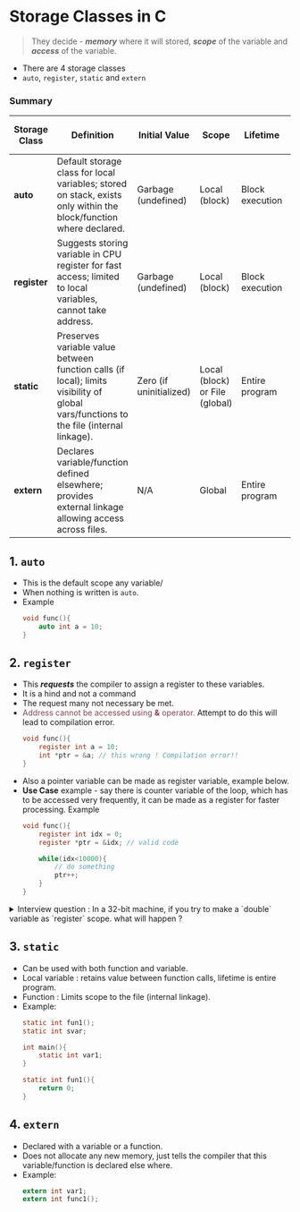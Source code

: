 # Storage Classes in C

> They decide - ***memory*** where it will stored, ***scope*** of the variable and ***access*** of the variable.

- There are 4 storage classes
- `auto`, `register`, `static` and `extern`


### Summary

| Storage Class | Definition                                                                                                                             | Initial Value           | Scope                          | Lifetime        | Linkage           | <span style ="color:red;">Memory Location</span>                        | Usage with Functions                           |
| ------------- | -------------------------------------------------------------------------------------------------------------------------------------- | ----------------------- | ------------------------------ | --------------- | ----------------- | -------------------------------------- | ---------------------------------------------- |
| **auto**      | Default storage class for local variables; stored on stack, exists only within the block/function where declared.                      | Garbage (undefined)     | Local (block)                  | Block execution | None (no linkage) | Stack                                  | No                                             |
| **register**  | Suggests storing variable in CPU register for fast access; limited to local variables, cannot take address.                            | Garbage (undefined)     | Local (block)                  | Block execution | None (no linkage) | CPU Register (suggested)               | No                                             |
| **static**    | Preserves variable value between function calls (if local); limits visibility of global vars/functions to the file (internal linkage). | Zero (if uninitialized) | Local (block) or File (global) | Entire program  | Internal linkage  | Data Segment (BSS or initialized data) | Yes — limits function visibility to file scope |
| **extern**    | Declares variable/function defined elsewhere; provides external linkage allowing access across files.                                  | N/A                     | Global                         | Entire program  | External linkage  | Data Segment                           | Yes — declares function defined elsewhere      |


## 1. `auto`

- This is the default scope any variable/
- When nothing is written is `auto`.  
- Example 
    ```c
    void func(){
        auto int a = 10;
    }
    ```

## 2. `register`

- This ***requests*** the compiler to assign a register to these variables.
- It is a hind and not a command
- The request many not necessary be met.
- <span style="color: #854754;">Address cannot be accessed using <strong>&</strong> operator.</span> Attempt to do this will lead to compilation error.
    ```c
    void func(){
        register int a = 10;
        int *ptr = &a; // this wrong ! Compilation error!!
    }
    ```
- Also a pointer variable can be made as register variable, example below.
- **Use Case** example - say there is counter variable of the loop, which has to be accessed very frequently, it can be made as a register for faster processing.
    Example
    ```c
    void func(){
        register int idx = 0;
        register *ptr = &idx; // valid code

        while(idx<10000){
            // do something
            ptr++; 
        }
    }
    ```
 
<details>
<summary> Interview question : In a 32-bit machine, if you try to make a `double` variable as `register` scope. what will happen ?</summary>

- Answer
- Since it is 32-bit machine it cannot store 64-bits in a single register.
- Hence, it will _ignore_ the _hint_ to store in register and allocate memory in the stack
- There will be no compilation error.
</details>

## 3. `static`
- Can be used with both function and variable.
- Local variable : retains value between function calls, lifetime is entire program.
- Function : Limits scope to the file (internal linkage).
- Example:
    ```c
    static int fun1();
    static int svar;

    int main(){
        static int var1;
    }

    static int fun1(){
        return 0;
    }
    ```

## 4. `extern`
- Declared with a variable or a function.
- Does not allocate any new memory, just tells the compiler that this variable/function
is declared else where.
- Example:
    ```c
    extern int var1;
    extern int func1();
    ```